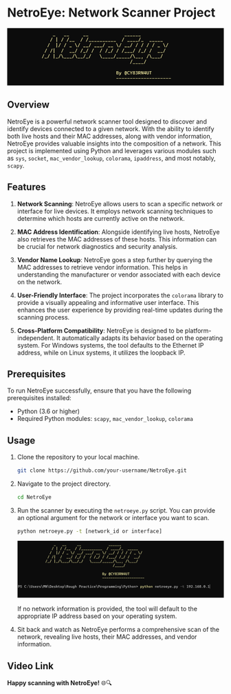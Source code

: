 # NetroEye: Network Scanner Project

![NetroEye Logo](netroeye_logo.png)

## Overview

NetroEye is a powerful network scanner tool designed to discover and identify devices connected to a given network. With the ability to identify both live hosts and their MAC addresses, along with vendor information, NetroEye provides valuable insights into the composition of a network. This project is implemented using Python and leverages various modules such as `sys`, `socket`, `mac_vendor_lookup`, `colorama`, `ipaddress`, and most notably, `scapy`.

## Features

1. **Network Scanning**: NetroEye allows users to scan a specific network or interface for live devices. It employs network scanning techniques to determine which hosts are currently active on the network.

2. **MAC Address Identification**: Alongside identifying live hosts, NetroEye also retrieves the MAC addresses of these hosts. This information can be crucial for network diagnostics and security analysis.

3. **Vendor Name Lookup**: NetroEye goes a step further by querying the MAC addresses to retrieve vendor information. This helps in understanding the manufacturer or vendor associated with each device on the network.

4. **User-Friendly Interface**: The project incorporates the `colorama` library to provide a visually appealing and informative user interface. This enhances the user experience by providing real-time updates during the scanning process.

5. **Cross-Platform Compatibility**: NetroEye is designed to be platform-independent. It automatically adapts its behavior based on the operating system. For Windows systems, the tool defaults to the Ethernet IP address, while on Linux systems, it utilizes the loopback IP.

## Prerequisites

To run NetroEye successfully, ensure that you have the following prerequisites installed:

- Python (3.6 or higher)
- Required Python modules: `scapy`, `mac_vendor_lookup`, `colorama`

## Usage

1. Clone the repository to your local machine.

   ```bash
   git clone https://github.com/your-username/NetroEye.git
   ```

2. Navigate to the project directory.

   ```bash
   cd NetroEye
   ```

3. Run the scanner by executing the `netroeye.py` script. You can provide an optional argument for the network or interface you want to scan.

   ```bash
   python netroeye.py -t [network_id or interface]
   ```

   ![NetroEye use](netrouse.png)

   If no network information is provided, the tool will default to the appropriate IP address based on your operating system.

4. Sit back and watch as NetroEye performs a comprehensive scan of the network, revealing live hosts, their MAC addresses, and vendor information.

## Video Link

**Happy scanning with NetroEye!** 🌐🔍
